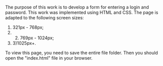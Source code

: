 The purpose of this work is to develop a form for entering a login and password.
This work was implemented using HTML and CSS.
The page is adapted to the following screen sizes: 
  1) 321px - 768px; 
  2) 2) 769px - 1024px; 
  3) 3)1025px+.

To view this page, you need to save the entire file folder. Then you should open the "index.html" file in your browser.
